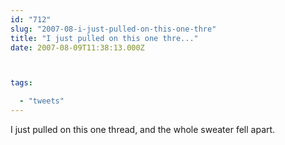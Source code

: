 ```yaml
---
id: "712"
slug: "2007-08-i-just-pulled-on-this-one-thre"
title: "I just pulled on this one thre..."
date: 2007-08-09T11:38:13.000Z



tags:

  - "tweets"
---
```

<div class="sqs-html-content">
  <p>I just pulled on this one thread, and the whole sweater fell apart.</p>
</div>

